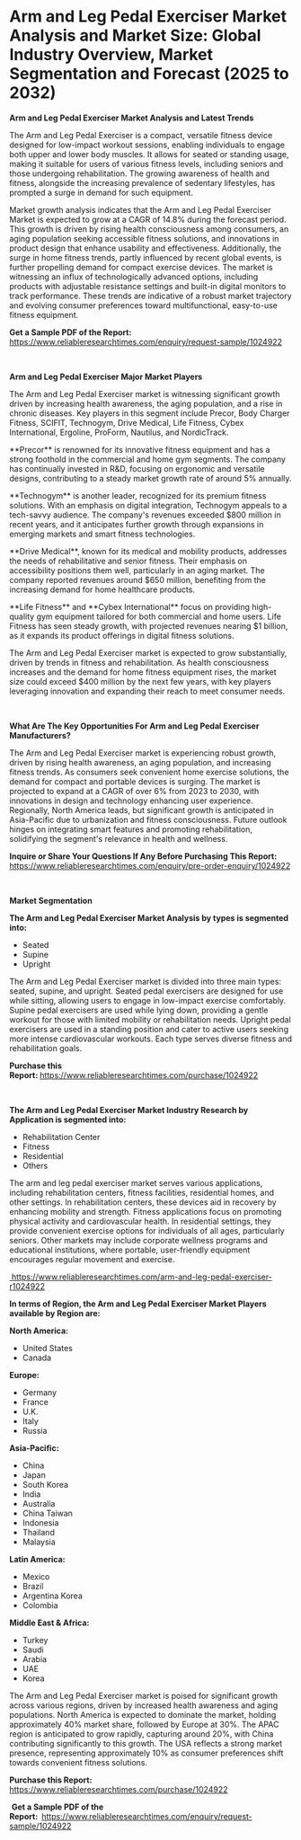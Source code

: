 <p><h1>Arm and Leg Pedal Exerciser Market Analysis and Market Size: Global Industry Overview, Market Segmentation and Forecast (2025 to 2032)</h1></p><p><strong>Arm and Leg Pedal Exerciser Market Analysis and Latest Trends</strong></p>
<p><p>The Arm and Leg Pedal Exerciser is a compact, versatile fitness device designed for low-impact workout sessions, enabling individuals to engage both upper and lower body muscles. It allows for seated or standing usage, making it suitable for users of various fitness levels, including seniors and those undergoing rehabilitation. The growing awareness of health and fitness, alongside the increasing prevalence of sedentary lifestyles, has prompted a surge in demand for such equipment.</p><p>Market growth analysis indicates that the Arm and Leg Pedal Exerciser Market is expected to grow at a CAGR of 14.8% during the forecast period. This growth is driven by rising health consciousness among consumers, an aging population seeking accessible fitness solutions, and innovations in product design that enhance usability and effectiveness. Additionally, the surge in home fitness trends, partly influenced by recent global events, is further propelling demand for compact exercise devices. The market is witnessing an influx of technologically advanced options, including products with adjustable resistance settings and built-in digital monitors to track performance. These trends are indicative of a robust market trajectory and evolving consumer preferences toward multifunctional, easy-to-use fitness equipment.</p></p>
<p><strong>Get a Sample PDF of the Report:&nbsp;</strong> <a href="https://www.reliableresearchtimes.com/enquiry/request-sample/1024922?utm_campaign=3503&utm_medium=2&utm_source=Github&utm_content=ia&utm_term=16042025&utm_id=arm-and-leg-pedal-exerciser">https://www.reliableresearchtimes.com/enquiry/request-sample/1024922</a></p>
<p>&nbsp;</p>
<p><strong>Arm and Leg Pedal Exerciser Major Market Players</strong></p>
<p><p>The Arm and Leg Pedal Exerciser market is witnessing significant growth driven by increasing health awareness, the aging population, and a rise in chronic diseases. Key players in this segment include Precor, Body Charger Fitness, SCIFIT, Technogym, Drive Medical, Life Fitness, Cybex International, Ergoline, ProForm, Nautilus, and NordicTrack.</p><p>**Precor** is renowned for its innovative fitness equipment and has a strong foothold in the commercial and home gym segments. The company has continually invested in R&D, focusing on ergonomic and versatile designs, contributing to a steady market growth rate of around 5% annually.</p><p>**Technogym** is another leader, recognized for its premium fitness solutions. With an emphasis on digital integration, Technogym appeals to a tech-savvy audience. The company's revenues exceeded $800 million in recent years, and it anticipates further growth through expansions in emerging markets and smart fitness technologies.</p><p>**Drive Medical**, known for its medical and mobility products, addresses the needs of rehabilitative and senior fitness. Their emphasis on accessibility positions them well, particularly in an aging market. The company reported revenues around $650 million, benefiting from the increasing demand for home healthcare products.</p><p>**Life Fitness** and **Cybex International** focus on providing high-quality gym equipment tailored for both commercial and home users. Life Fitness has seen steady growth, with projected revenues nearing $1 billion, as it expands its product offerings in digital fitness solutions.</p><p>The Arm and Leg Pedal Exerciser market is expected to grow substantially, driven by trends in fitness and rehabilitation. As health consciousness increases and the demand for home fitness equipment rises, the market size could exceed $400 million by the next few years, with key players leveraging innovation and expanding their reach to meet consumer needs.</p></p>
<p>&nbsp;</p>
<p><strong>What Are The Key Opportunities For Arm and Leg Pedal Exerciser Manufacturers?</strong></p>
<p><p>The Arm and Leg Pedal Exerciser market is experiencing robust growth, driven by rising health awareness, an aging population, and increasing fitness trends. As consumers seek convenient home exercise solutions, the demand for compact and portable devices is surging. The market is projected to expand at a CAGR of over 6% from 2023 to 2030, with innovations in design and technology enhancing user experience. Regionally, North America leads, but significant growth is anticipated in Asia-Pacific due to urbanization and fitness consciousness. Future outlook hinges on integrating smart features and promoting rehabilitation, solidifying the segment's relevance in health and wellness.</p></p>
<p><strong>Inquire or Share Your Questions If Any Before Purchasing This Report:</strong> <a href="https://www.reliableresearchtimes.com/enquiry/pre-order-enquiry/1024922?utm_campaign=3503&utm_medium=2&utm_source=Github&utm_content=ia&utm_term=16042025&utm_id=arm-and-leg-pedal-exerciser">https://www.reliableresearchtimes.com/enquiry/pre-order-enquiry/1024922</a></p>
<p>&nbsp;</p>
<p><strong>Market Segmentation</strong></p>
<p><strong>The Arm and Leg Pedal Exerciser Market Analysis by types is segmented into:</strong></p>
<p><ul><li>Seated</li><li>Supine</li><li>Upright</li></ul></p>
<p><p>The Arm and Leg Pedal Exerciser market is divided into three main types: seated, supine, and upright. Seated pedal exercisers are designed for use while sitting, allowing users to engage in low-impact exercise comfortably. Supine pedal exercisers are used while lying down, providing a gentle workout for those with limited mobility or rehabilitation needs. Upright pedal exercisers are used in a standing position and cater to active users seeking more intense cardiovascular workouts. Each type serves diverse fitness and rehabilitation goals.</p></p>
<p><strong>Purchase this Report:&nbsp;</strong><a href="https://www.reliableresearchtimes.com/purchase/1024922?utm_campaign=3503&utm_medium=2&utm_source=Github&utm_content=ia&utm_term=16042025&utm_id=arm-and-leg-pedal-exerciser">https://www.reliableresearchtimes.com/purchase/1024922</a></p>
<p>&nbsp;</p>
<p><strong>The Arm and Leg Pedal Exerciser Market Industry Research by Application is segmented into:</strong></p>
<p><ul><li>Rehabilitation Center</li><li>Fitness</li><li>Residential</li><li>Others</li></ul></p>
<p><p>The arm and leg pedal exerciser market serves various applications, including rehabilitation centers, fitness facilities, residential homes, and other settings. In rehabilitation centers, these devices aid in recovery by enhancing mobility and strength. Fitness applications focus on promoting physical activity and cardiovascular health. In residential settings, they provide convenient exercise options for individuals of all ages, particularly seniors. Other markets may include corporate wellness programs and educational institutions, where portable, user-friendly equipment encourages regular movement and exercise.</p></p>
<p><a href="https://www.reliableresearchtimes.com/arm-and-leg-pedal-exerciser-r1024922?utm_campaign=3503&utm_medium=2&utm_source=Github&utm_content=ia&utm_term=16042025&utm_id=arm-and-leg-pedal-exerciser">&nbsp;https://www.reliableresearchtimes.com/arm-and-leg-pedal-exerciser-r1024922</a></p>
<p><strong>In terms of Region, the Arm and Leg Pedal Exerciser Market Players available by Region are:</strong></p>
<p>
    <p> <strong> North America: </strong>
        <ul>
            <li>United States</li>
            <li>Canada</li>
        </ul>
        </p> 
    <p> <strong> Europe: </strong>
        <ul>
            <li>Germany</li>
            <li>France</li>
            <li>U.K.</li>
            <li>Italy</li>
            <li>Russia</li>
        </ul>
        </p> 
    <p> <strong> Asia-Pacific: </strong>
        <ul>
            <li>China</li>
            <li>Japan</li>
            <li>South Korea</li>
            <li>India</li>
            <li>Australia</li>
            <li>China Taiwan</li>
            <li>Indonesia</li>
            <li>Thailand</li>
            <li>Malaysia</li>
        </ul>
        </p> 
    <p> <strong> Latin America: </strong>
        <ul>
            <li>Mexico</li>
            <li>Brazil</li>
            <li>Argentina Korea</li>
            <li>Colombia</li>
        </ul>
        </p> 
    <p> <strong> Middle East & Africa: </strong>
        <ul>
            <li>Turkey</li>
            <li>Saudi</li>
            <li>Arabia</li>
            <li>UAE</li>
            <li>Korea</li>
        </ul>
    </p>
    </p>
<p><p>The Arm and Leg Pedal Exerciser market is poised for significant growth across various regions, driven by increased health awareness and aging populations. North America is expected to dominate the market, holding approximately 40% market share, followed by Europe at 30%. The APAC region is anticipated to grow rapidly, capturing around 20%, with China contributing significantly to this growth. The USA reflects a strong market presence, representing approximately 10% as consumer preferences shift towards convenient fitness solutions.</p></p>
<p><strong>Purchase this Report: </strong><a href="https://www.reliableresearchtimes.com/purchase/1024922?utm_campaign=3503&utm_medium=2&utm_source=Github&utm_content=ia&utm_term=16042025&utm_id=arm-and-leg-pedal-exerciser">https://www.reliableresearchtimes.com/purchase/1024922</a></p>
<p>&nbsp;<strong>Get a Sample PDF of the Report:&nbsp;&nbsp;</strong><a href="https://www.reliableresearchtimes.com/enquiry/request-sample/1024922?utm_campaign=3503&utm_medium=2&utm_source=Github&utm_content=ia&utm_term=16042025&utm_id=arm-and-leg-pedal-exerciser">https://www.reliableresearchtimes.com/enquiry/request-sample/1024922</a></p>
<p><strong></strong></p>
<p><p></p><p></p><p></p></p>